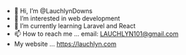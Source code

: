 - 👋 Hi, I’m @LauchlynDowns
- 👀 I’m interested in web development
- 🌱 I’m currently learning Laravel and React
- 📫 How to reach me ... email: LAUCHLYN101@gmail.com
- My website ... https://lauchlyn.com

<!---
LauchlynDowns/LauchlynDowns is a ✨ special ✨ repository because its `README.md` (this file) appears on your GitHub profile.
You can click the Preview link to take a look at your changes.
--->
